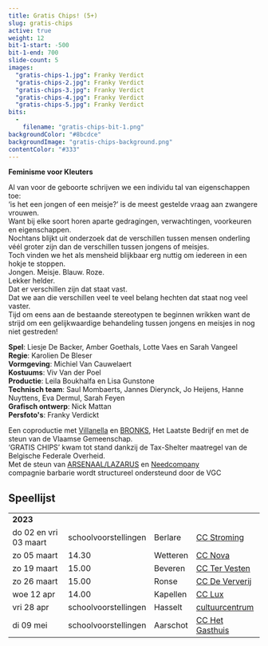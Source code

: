 ```yaml
---
title: Gratis Chips! (5+)
slug: gratis-chips
active: true
weight: 12
bit-1-start: -500
bit-1-end: 700
slide-count: 5
images:
  "gratis-chips-1.jpg": Franky Verdict
  "gratis-chips-2.jpg": Franky Verdict
  "gratis-chips-3.jpg": Franky Verdict
  "gratis-chips-4.jpg": Franky Verdict
  "gratis-chips-5.jpg": Franky Verdict
bits:
  -
    filename: "gratis-chips-bit-1.png"
backgroundColor: "#8bcdce"
backgroundImage: "gratis-chips-background.png"
contentColor: "#333"
---
```

<style>
  @media (min-width: 666px) {
    #background-bit-1 {
      width: 600px;
      height: 1340px;
      position: absolute;
      right: 0;
      top: 0;
      background: url({{ .Site.BaseURL }}/img/gratis-chips-bit-1.png) no-repeat bottom right;
    }
  }
</style>
**Feminisme voor Kleuters**<br>

Al van voor de geboorte schrijven we een individu tal van eigenschappen toe: <br>
‘is het een jongen of een meisje?’ is de meest gestelde vraag aan zwangere vrouwen.<br>
Want bij elke soort horen aparte gedragingen, verwachtingen, voorkeuren en eigenschappen. <br>
Nochtans blijkt uit onderzoek dat de verschillen tussen mensen onderling véél groter zijn dan de verschillen tussen jongens of meisjes.<br> 
Toch vinden we het als mensheid blijkbaar erg nuttig om iedereen in een hokje te stoppen.<br>
Jongen. Meisje. Blauw. Roze.<br>
Lekker helder. <br>
Dat er verschillen zijn dat staat vast.<br>
Dat we aan die verschillen veel te veel belang hechten dat staat nog veel vaster.<br>
Tijd om eens aan de bestaande stereotypen te beginnen wrikken want de strijd om een gelijkwaardige behandeling tussen jongens en meisjes in nog niet gestreden!

**Spel**: Liesje De Backer, Amber Goethals, Lotte Vaes en Sarah Vangeel<br>
**Regie**: Karolien De Bleser<br>
**Vormgeving**: Michiel Van Cauwelaert<br>
**Kostuums**: Viv Van der Poel<br>
**Productie**: Leila Boukhalfa en Lisa Gunstone<br>
**Technisch team**: Saul Mombaerts, Jannes Dierynck, Jo Heijens, Hanne Nuyttens, Eva Dermul, Sarah Feyen<br>
**Grafisch ontwerp**: Nick Mattan<br>
**Persfoto's**: Franky Verdickt<br>

Een coproductie met <a href="http://www.villanella.be/">Villanella</a> en <a href="https://www.bronks.be/nl/">BRONKS</a>, Het Laatste Bedrijf en met de steun van de Vlaamse Gemeenschap.<br>
‘GRATIS CHIPS’ kwam tot stand dankzij de Tax-Shelter maatregel van de Belgische Federale Overheid.<br>
Met de steun van <a href="https://www.arsenaallazarus.be/">ARSENAAL/LAZARUS</a> en <a href="https://www.needcompany.org/">Needcompany</a><br>
compagnie barbarie wordt structureel ondersteund door de VGC

## Speellijst
<div class="table-responsive">
<table class="speellijst">
<tr><td colspan="5"><strong>2023</strong></td></tr>
<tr><td>do 02 en vri 03 maart</td><td>schoolvoorstellingen</td><td>Berlare</td><td><a href="https://www.beleefberlare.be/cultuur/">CC Stroming</a></td></tr>
<tr><td>zo 05 maart</td><td>14.30</td><td>Wetteren</td><td><a href="https://www.ccnovawetteren.be/">CC Nova</a></td></tr> 
<tr><td>zo 19 maart</td><td>15.00</td><td>Beveren</td><td><a href="https://www.tervesten.be/">CC Ter Vesten</a></td></tr>
<tr><td>zo 26 maart</td><td>15.00</td><td>Ronse</td><td><a href="https://www.ronse.be/nl/nieuws/uitverkocht-compagnie-barbarie-gratis-chips/">CC De Ververij</a></td></tr>
<tr><td>woe 12 apr</td><td>14.00</td><td>Kapellen</td><td><a href="https://www.cckapellen.be/">CC Lux</a></td></tr>
<tr><td>vri 28 apr</td><td>schoolvoorstellingen</td><td>Hasselt</td><td><a href="https://www.ccha.be/">cultuurcentrum</a></td></tr>
<tr><td>di 09 mei</td><td>schoolvoorstellingen</td><td>Aarschot</td><td><a href="https://www.hetgasthuis.be/">CC Het Gasthuis</a></td></tr>
  


</table>
</div>
